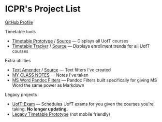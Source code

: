 # ICPR's Project List

[GitHub Profile](https://github.com/icprplshelp/)

Timetable tools

- [Timetable Prototype](https://icprplshelp.github.io/UofT-Timetable-Prototype-V2/) / [Source](https://github.com/icprplshelp/UofT-Timetable-Prototype-V2/) — Displays all UofT courses
- [Timetable Tracker](https://icprplshelp.github.io/UofT-Enrollment-Tracker/) / [Source](https://github.com/icprplshelp/UofT-Enrollment-Tracker/) — Displays enrollment trends for all UofT courses

Extra utilities
- [Text Amender](https://icprplshelp.github.io/text-amender-v2/) / [Source](https://github.com/icprplshelp/text-amender-v2/) — Text filters I've created
- [MY CLASS NOTES](https://github.com/ICPRplshelp/UofT-Notes/) — Notes I've taken
- [MS Word Pandoc Filters](https://github.com/ICPRplshelp/MS-Word-Pandoc-Filters) — Pandoc Filters built specifically for giving MS Word the same power as Markdown

Legacy projects

- [UofT-Exam](https://icprplshelp.github.io/UofT-Exam/) — Schedules UofT exams for you given the courses you're taking. **No longer updating.**
- [Legacy Timetable Prototype](https://icprplshelp.github.io/UofT-Timetable-Prototype/) (not mobile friendly)

